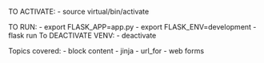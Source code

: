 

TO ACTIVATE:
	- source virtual/bin/activate

TO RUN:
	- export FLASK_APP=app.py
	- export FLASK_ENV=development
	- flask run
To DEACTIVATE VENV:
	- deactivate

Topics covered:
	- block content
	- jinja
	- url_for
	- web forms